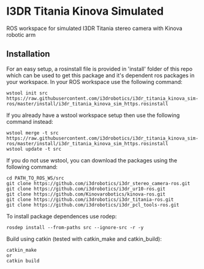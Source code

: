 # I3DR Titania Kinova Simulated
ROS workspace for simulated I3DR Titania stereo camera with Kinova robotic arm

## Installation

For an easy setup, a rosinstall file is provided in 'install' folder of this repo which can be used to get this package and it's dependent ros packages in your workspace. 
In your ROS workspace use the following command:
```
wstool init src https://raw.githubusercontent.com/i3drobotics/i3dr_titania_kinova_sim-ros/master/install/i3dr_titania_kinova_sim_https.rosinstall
```
If you already have a wstool workspace setup then use the following command instead:
```
wstool merge -t src https://raw.githubusercontent.com/i3drobotics/i3dr_titania_kinova_sim-ros/master/install/i3dr_titania_kinova_sim_https.rosinstall
wstool update -t src
```

If you do not use wstool, you can download the packages using the following command:
```
cd PATH_TO_ROS_WS/src
git clone https://github.com/i3drobotics/i3dr_stereo_camera-ros.git
git clone https://github.com/i3drobotics/i3dr_ur10-ros.git
git clone https://github.com/Kinovarobotics/kinova-ros.git
git clone https://github.com/i3drobotics/i3dr_titania-ros.git
git clone https://github.com/i3drobotics/i3dr_pcl_tools-ros.git
```

To install package dependences use rodep:
```
rosdep install --from-paths src --ignore-src -r -y
```

Build using catkin (tested with catkin_make and catkin_build):
```
catkin_make
or
catkin build
```
